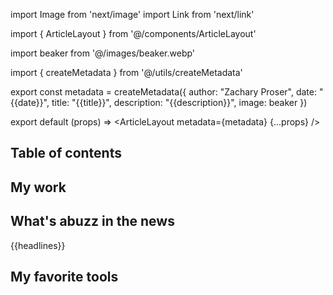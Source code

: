 import Image from 'next/image'
import Link from 'next/link'

import { ArticleLayout } from '@/components/ArticleLayout'

import beaker from '@/images/beaker.webp'

import { createMetadata } from '@/utils/createMetadata'

export const metadata = createMetadata({
    author: "Zachary Proser", 
    date: "{{date}}",
    title: "{{title}}", 
    description: "{{description}}",
    image: beaker
})

export default (props) => <ArticleLayout metadata={metadata} {...props} />

## Table of contents

## My work

## What's abuzz in the news

{{headlines}}

## My favorite tools
